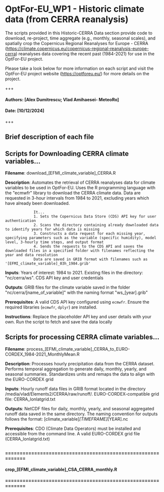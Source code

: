 # OptFor-EU_WP1 - Historic climate data (from CERRA reanalysis)

The scripts provided in this Historic-CERRA Data section provide code to download, re-project, time aggregate (e.g., monthly, seasonal scales), and spatially crop the Copernicus Regional Reanalyses for Europe - CERRA (https://climate.copernicus.eu/copernicus-regional-reanalysis-europe-cerra) reanalyses data covering the recent past (1984-2021) for use in the OptFor-EU project. 

Please take a look below for more information on each script and visit the OptFor-EU project website (https://optforeu.eu/) for more details on the project.

+++

#### Authors: [Alex Dumitrescu; Vlad Amihaesei- MeteoRo]

#### Date: [10/12/2024]

+++

## Brief description of each file

## Scripts for Downloading CERRA climate variables...

__Filename__: download_[EFMI_climate_variable]_CERRA.R

__Description__: Automates the retrieval of CERRA reanalyses data for climate variables to be used in OptFor-EU. 
                 Uses the R programming language with the "ecmwfr" library to download the CERRA climate data.
                 Data are requested in 3-hour intervals from 1984 to 2021, excluding years which have already been downloaded.
                 
                 It...
                 1. Sets the Copernicus Data Store (CDS) API key for user authentication
                 2. Scans the directory containing already downloaded data to identify years for which data is missing
                 3. Constructs a data request for each missing year, specifying parameters such as the variable (specific humidity), model level, 3-hourly time steps, and output format
                 4. Sends the requests to the CDS API and saves the downloaded files in a specified folder with filenames reflecting the year and data resolution
                 Data are saved in GRIB format with filenames such as '[EFMI_climate_variable]_03h_1984.grib'

__Inputs__: Years of interest: 1984 to 2021.
            Existing files in the directory: "nc/cerra/ws".
            CDS API key and user credentials

__Outputs__: GRIB files for the climate variable saved in the folder "nc/cerra/[name_of_variable]" with the naming format "ws_[year].grib"

__Prerequisites__: A valid CDS API key configured using `ecmwfr`.
                   Ensure the required libraries (`ecmwfr`, `dplyr`) are installed.

__Instructions__: Replace the placeholder API key and user details with your own. 
                  Run the script to fetch and save the data locally
##

## Scripts for processing CERRA climate variables...

__Filename__: process_[EFMI_climate_variable]_CERRA_to_EURO-CORDEX_1984-2021_MonthlyMean.R

__Description__: Processes hourly precipitation data from the CERRA dataset.
                 Performs temporal aggregation to generate daily, monthly, yearly, and seasonal summaries.
                 Standardizes units and remaps the data to align with the EURO-CORDEX grid

__Inputs__: Hourly runoff data files in GRIB format located in the directory /media/vlad/Elements2/CERRA/raw/runoff/.
            EURO-CORDEX-compatible grid file: CERRA_lonlatgrid.txt
            
__Outputs__: NetCDF files for daily, monthly, yearly, and seasonal aggregated runoff data saved in the same directory.
             The naming convention for outputs follows the format: [climate_variable]_[TIMEFRAME]_[YEAR].nc
             
__Prerequisites__: CDO (Climate Data Operators) must be installed and accessible from the command line.
                   A valid EURO-CORDEX grid file (CERRA_lonlatgrid.txt)
##

#### ============================================================
#### crop_[EFMI_climate_variable]_CSA_CERRA_monthly.R


#### ============================================================
